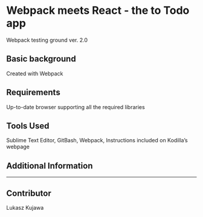 Webpack meets React - the to Todo app
====================

Webpack testing ground ver. 2.0

Basic background
---------------------
Created with Webpack

Requirements
---------------------
Up-to-date browser supporting all the required libraries

Tools Used
---------------------
Sublime Text Editor, GitBash, Webpack, Instructions included on Kodilla’s webpage 

Additional Information
---------------------
***

Contributor
---------------------
Lukasz Kujawa